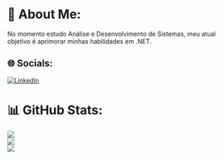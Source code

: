 # 💫 About Me:
No momento estudo Análise e Desenvolvimento de Sistemas, meu atual objetivo é aprimorar minhas habilidades em .NET.


## 🌐 Socials:
[![LinkedIn](https://img.shields.io/badge/LinkedIn-%230077B5.svg?logo=linkedin&logoColor=white)]([https://www.linkedin.com/in/lucas-antonio-toledo-sileo-b42593237/](https://www.linkedin.com/in/lucas-antonio-toledo-sileo-b42593237/)) 


# 📊 GitHub Stats:
![](https://github-readme-stats.vercel.app/api?username=sileo18&theme=radical&hide_border=false&include_all_commits=true&count_private=false)<br/>
![](https://github-readme-streak-stats.herokuapp.com/?user=sileo18&theme=radical&hide_border=false)<br/>
![](https://github-readme-stats.vercel.app/api/top-langs/?username=sileo18&theme=radical&hide_border=false&include_all_commits=true&count_private=false&layout=compact)



<!-- Proudly created with GPRM ( https://gprm.itsvg.in ) -->
